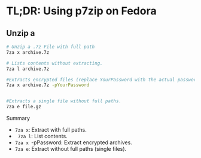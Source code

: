 # TL;DR: Using p7zip on Fedora


## Unzip a 

```bash
# Unzip a .7z File with full path
7za x archive.7z

# Lists contents without extracting.
7za l archive.7z

#Extracts encrypted files (replace YourPassword with the actual password).
7za x archive.7z -pYourPassword


#Extracts a single file without full paths.
7za e file.gz

```

Summary

* `7za x`: Extract with full paths.
* ` 7za l`: List contents.
* `7za x `-pPassword: Extract encrypted archives.
* `7za e`: Extract without full paths (single files).